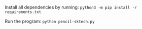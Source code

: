 Install all dependencies by running:
`python3 -m pip install -r requirements.txt`

Run the program:
`python pencil-sktech.py`
